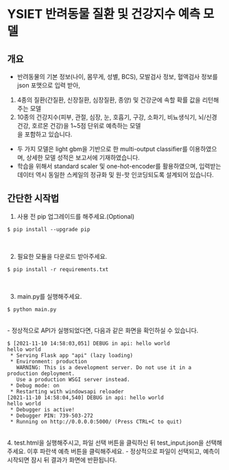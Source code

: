 # YSIET 반려동물 질환 및 건강지수 예측 모델

## 개요
- 반려동물의 기본 정보(나이, 몸무게, 성별, BCS), 모발검사 정보, 혈액검사 정보를 json 포맷으로 입력 받아, <br>
1)  4종의 질환(간질환, 신장질환, 심장질환, 종양) 및 건강군에 속할 확률 값을 리턴해주는 모델<br>
2)  10종의 건강지수(피부, 관절, 심장, 눈, 호흡기, 구강, 소화기, 비뇨생식기, 뇌/신경 건강, 호르몬 건강)을 1~5점 단위로 예측하는 모델 <br>
을 포함하고 있습니다.
- 두 가지 모델은 light gbm을 기반으로 한 multi-output classifier를 이용하였으며, 상세한 모델 성적은 보고서에 기재하였습니다.
- 학습을 위해서 standard scaler 및 one-hot-encoder를 활용하였으며, 입력받는 데이터 역시 동일한 스케일의 정규화 및 원-핫 인코딩되도록 설계되어 있습니다.


## 간단한 시작법

1. 사용 전 pip 업그레이드를 해주세요.(Optional)
```shell
$ pip install --upgrade pip
```
<br>

2. 필요한 모듈을 다운로드 받아주세요.
```shell
$ pip install -r requirements.txt
```
<br>

3. main.py를 실행해주세요.
```shell
$ python main.py
```
<br>
- 정상적으로 API가 실행되었다면, 다음과 같은 화면을 확인하실 수 있습니다.

```shell
$ [2021-11-10 14:58:03,051] DEBUG in api: hello world
hello world
 * Serving Flask app "api" (lazy loading)
 * Environment: production
   WARNING: This is a development server. Do not use it in a production deployment.
   Use a production WSGI server instead.
 * Debug mode: on
 * Restarting with windowsapi reloader
[2021-11-10 14:58:04,540] DEBUG in api: hello world
hello world
 * Debugger is active!
 * Debugger PIN: 739-503-272
 * Running on http://0.0.0.0:5000/ (Press CTRL+C to quit)
```
<br>
4. test.html을 실행해주시고, 파일 선택 버튼을 클릭하신 뒤 test_input.json을 선택해주세요. 이후 파란색 예측 버튼을 클릭해주세요.
- 정상적으로 파일이 선택되고, 예측이 시작되면 잠시 뒤 결과가 화면에 반환됩니다.


